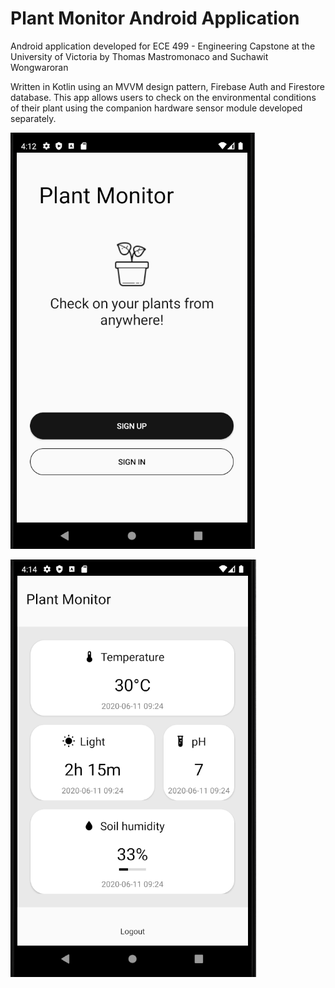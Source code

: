 # Plant Monitor Android Application

Android application developed for ECE 499 - Engineering Capstone at the University of Victoria by Thomas Mastromonaco and Suchawit Wongwaroran 

Written in Kotlin using an MVVM design pattern, Firebase Auth and Firestore database. This app allows users to check on the environmental conditions of their plant using the companion hardware sensor module developed separately. 

![](https://github.com/tmastrom/PlantMonitor-Android/blob/master/PlantMonitor-Home.PNG?raw=true)

![](https://github.com/tmastrom/PlantMonitor-Android/blob/master/PlantMonitor-Dash.PNG?raw=true)
